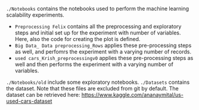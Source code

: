 `./Notebooks` contains the notebooks used to perform the machine learning scalability experiments.
- `Preprocessing Felix` contains all the preprocessing and exploratory steps and initial set up for the experiment with number of variables. Here, also the code for creating the plot is defined.
- `Big Data_ Data preprocessing_Rows` applies these pre-processing steps as well, and perfomrs the experiment with a varying number of records.
- `used cars_Krish_preprocessingv0` applies these pre-processing steps as well and then performs the experiment with a varying number of variables.

`./Notebooks/old` include some exploratory notebooks.
`./Datasets` contains the dataset. Note that these files are excluded from git by default. The dataset can be retrieved here: https://www.kaggle.com/ananaymital/us-used-cars-dataset
